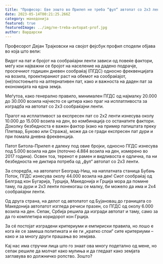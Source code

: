 ```yaml
---
title: "Професор: Еве зошто во Прилеп не треба “фул“ автопат со 2х3 ленти"
date: 2023-05-14T00:21:25.266Z
category: македонија
featured: true
featuredImage: ../img/ne-treba-avtopat-prof.jpg
author: Вардарски
---
```

<!--StartFragment-->

Професорот Дејан Трајковски на својот фејсбук профил сподели објава во која што вели:

Видот на пат и бројот на сообраќајни ленти зависи од повеќе фактори, меѓу кои најважни се бројот на население на дадено подрачје, просечниот годишен дневен сообраќај (ПГДС) односно фреквенцијата на возила, проектираниот раст на обемот на сообраќајот, (не)постоењето на алтернативен пат, како и важноста на даден пат за економијата на една земја.

Меѓутоа, како генерално правило, минимален ПГДС од најмалку 20.000 до 30.000 возила најчесто се цитира како праг на исплатливоста за изградба на автопат со 2х3 сообраќајни ленти.

Прагот на исплатливост за експресен пат со 2х2 ленти изнесува околу 10.000 до 15.000 возила на ден, во комбинација со останатите фактори. Доколку безбедноста е важен фактор (како на пример патиштата преку Плетвар, Буково или Стража), може да се гради експресен пат дури и при помала дневна фреквенција.

Патот Битола-Прилеп е далеку под овие бројки, односно ПГДС изнесува под 5.000 возила на ден (поточно 4.884 возила на ден, измерено во 2017 година). Освен тоа, теренот е рамен и видливоста е одлична, па ни безбедноста не диктира потреба од „фул“ автопат со 2х3 ленти.

За споредба, на автопатот Београд-Ниш, на наплатната станица Бубањ Поток, ПГДС изнесува околу 44.000 возила на ден! Сиот сообраќај од Белград кон Бугарија, Турција, Македонија и Грција мора да помине таму, па дури и 2х3 ленти понекогаш се малку, би можело да има и 2х4 сообраќајни ленти.

Од друга страна, на делот од автопатот од Бујановац до границата со Македонија автопатот изгледа речиси празен, со ПГДС од околу 6.000 возила на ден. Сепак, Србија решила да изгради автопат и таму, само за да го комплетира коридорот кон Грција.

За сé постојат изградени критериуми и емпириски правила, но лошо е кога ќе се замеша политиката и ќе ги „кратко спои“ сите критериуми – како и за многу други прашања во земјава.

Кај нас има стручни лица што го знаат ова многу подетално од мене, но сепак решиле да молчат како мулиња и да гледаат како земјата заглавува во должничко ропство. Зошто?

<!--EndFragment-->